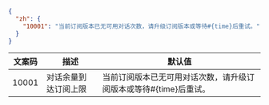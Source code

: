 

```json
{
  "zh": {
    "10001": "当前订阅版本已无可用对话次数，请升级订阅版本或等待#{time}后重试。"
  }
}

```

| **文案码**  | **描述**     | **默认值**                                    |
|----------|------------|--------------------------------------------|
| 10001   | 对话余量到达订阅上限 | 当前订阅版本已无可用对话次数，请升级订阅版本或等待#{time}后重试。                           |

